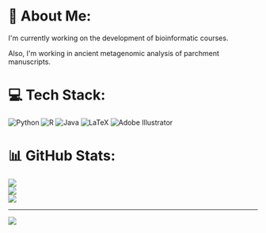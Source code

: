 # 💫 About Me:
I'm currently working on the development of bioinformatic courses. 

Also, I'm working in ancient metagenomic analysis of parchment manuscripts. 


# 💻 Tech Stack:
![Python](https://img.shields.io/badge/python-3670A0?style=for-the-badge&logo=python&logoColor=ffdd54) ![R](https://img.shields.io/badge/r-%23276DC3.svg?style=for-the-badge&logo=r&logoColor=white) ![Java](https://img.shields.io/badge/java-%23ED8B00.svg?style=for-the-badge&logo=openjdk&logoColor=white) ![LaTeX](https://img.shields.io/badge/latex-%23008080.svg?style=for-the-badge&logo=latex&logoColor=white) ![Adobe Illustrator](https://img.shields.io/badge/adobe%20illustrator-%23FF9A00.svg?style=for-the-badge&logo=adobe%20illustrator&logoColor=white)
# 📊 GitHub Stats:
![](https://github-readme-stats.vercel.app/api?username=lusacristan&theme=city_light&hide_border=true&include_all_commits=false&count_private=false)<br/>
![](https://github-readme-streak-stats.herokuapp.com/?user=lusacristan&theme=city_light&hide_border=true)<br/>
![](https://github-readme-stats.vercel.app/api/top-langs/?username=lusacristan&theme=city_light&hide_border=true&include_all_commits=false&count_private=false&layout=compact)

---
[![](https://visitcount.itsvg.in/api?id=lusacristan&icon=0&color=5)](https://visitcount.itsvg.in)

<!-- Proudly created with GPRM ( https://gprm.itsvg.in ) -->
